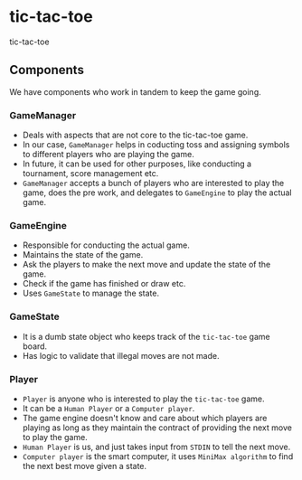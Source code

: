 # tic-tac-toe
tic-tac-toe


## Components

We have components who work in tandem to keep the game going.

### GameManager
- Deals with aspects that are not core to the tic-tac-toe game. 
- In our case, `GameManager` helps in coducting toss and assigning symbols to different players who are playing the game.
- In future, it can be used for other purposes, like conducting a tournament, score management etc.
- `GameManager` accepts a bunch of players who are interested to play the game, does the pre work, and delegates to `GameEngine` to play the actual game.

### GameEngine
- Responsible for conducting the actual game.
- Maintains the state of the game.
- Ask the players to make the next move and update the state of the game.
- Check if the game has finished or draw etc.
- Uses `GameState` to manage the state.

### GameState
- It is a dumb state object who keeps track of the `tic-tac-toe` game board.
- Has logic to validate that illegal moves are not made.

### Player
- `Player` is anyone who is interested to play the `tic-tac-toe` game.
- It can be a `Human Player` or a `Computer player`.
- The game engine doesn't know and care about which players are playing as long as they maintain the contract of providing the next move to play the game.
- `Human Player` is us, and just takes input from `STDIN` to tell the next move.
- `Computer player` is the smart computer, it uses `MiniMax algorithm` to find the next best move given a state.
